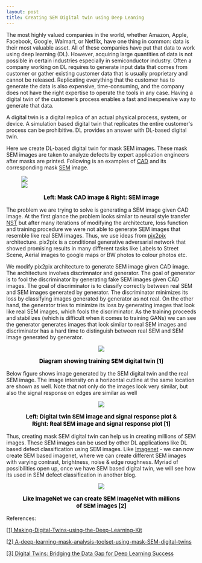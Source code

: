 ```yaml
---
layout: post
title: Creating SEM Digital twin using Deep Leaning 
---
```


The most highly valued companies in the world, whether Amazon, Apple, Facebook, Google, Walmart, or Netflix, have one thing in common: data is their most valuable asset. All of these companies have put that data to work using deep learning (DL). However, acquiring large quantities of data is not possible in certain industries especially in semiconductor industry. Often a company working on DL requires to generate input data that comes from customer or gather existing customer data that is usually proprietary and cannot  be released. Replicating  everything  that the customer has to generate the data is also expensive,  time-consuming,  and  the company does not have the right expertise to operate the tools in any case. Having a digital twin of the customer’s process enables a fast and inexpensive way to generate that data.

A digital twin is a digital replica of an actual physical process, system, or device. A simulation based digital twin that replicates the entire customer's process can be prohibitive. DL provides an answer with DL-based digital twin.

Here we create DL-based digital twin for mask SEM images. These mask SEM images are taken to analyze defects by expert application engineers after masks are printed. Following is an examples of [CAD](https://en.wikipedia.org/wiki/Electronic_design_automation) and its corresponding mask [SEM](https://en.wikipedia.org/wiki/Scanning_electron_microscope) image.

<figure>
<p align="center">
<div class = "column">	
  <img src="{{ site.baseurl }}/images/img1_cad.png">
</div>
<div class="column">  
  <img src="{{ site.baseurl }}/images/img1_sem.png">
</div>
</p>
<figcaption>
<b>	
<p style="color:black;font-size:15px" align="center"> Left: Mask CAD image & Right: SEM image </p>
</b>
</figcaption>
</figure>

The problem we are trying to solve is generating a SEM image given CAD image. At the first glance the problem looks similar to neural style transfer [NST](https://en.wikipedia.org/wiki/Neural_Style_Transfer) but after many iterations of modifying the architecture, loss function and training procedure we were not able to generate SEM images that resemble like real SEM images. Thus, we use ideas from [pix2pix](https://arxiv.org/abs/1611.07004) architecture. pix2pix is a conditional generative adversarial network that showed promising results in many different tasks like Labels to Street Scene, Aerial images to google maps or BW photos to colour photos etc.

We modify pix2pix architecture to generate SEM image given CAD image. The architecture involves discrimnator and generator. The goal of generator is to fool the discriminator by generating fake SEM images given CAD images. The goal of discriminator is to classify correctly between real SEM and SEM images generated by generator. The discriminator minimizes its loss by classifying images generated by generator as not real. On the other hand, the generator tries to minimize its loss by generating images that look like real SEM images, which fools the discriminator. As the training proceeds and stabilizes (which is difficult when it comes to training GANs) we can see the generator generates images that look similar to real SEM images and discriminator has a hard time to distinguish between real SEM and SEM image generated by generator.

<figure>
<p align="center">
<img src="{{ site.baseurl }}/images/sem_digital_twin_training.png">
</p>
<figcaption>
<b>
<p style="color:black;font-size:15px" align="center"> Diagram showing training SEM digital twin [1] </p>
</b>
</figcaption>
</figure>


Below figure shows image generated by the SEM digital twin and the real SEM image. The image intensity on a horizontal cutline at the same location are shown as well. Note that not only do the images look very similar, but also the signal response on edges are similar as well

<figure>
<p align="center">
<img src="{{ site.baseurl }}/images/real_img_and_DT_image.png">
</p>
<figcaption>
<b>
<p style="color:black;font-size:15px" align="center"> Left: Digital twin SEM image and signal response plot & Right: Real SEM image and signal response plot [1]</p>
</b>
</figcaption>
</figure>




Thus, creating mask SEM digital twin can help us in creating millions of SEM images. These SEM images can be used by other DL applications like DL based defect classification using SEM images. Like [Imagenet](http://image-net.org/) - we can now create SEM based imagenet, where we can create different SEM images with varying contrast, brightness, noise & edge roughness. Myriad of possibilities open up, once we have SEM based digital twin, we will see how its used in SEM defect classification in another blog.

<figure>
<p align="center">
<img src="{{ site.baseurl }}/images/sem_digital_twin_imagenet.png">
</p>
<figcaption>
<b>
<p style="color:black;font-size:15px" align="center"> Like ImageNet we can create SEM ImageNet with millions of SEM images [2]</p>
</b>
</figcaption>
</figure>



References:

[[1] Making-Digital-Twins-using-the-Deep-Learning-Kit](https://design2silicon.com/wp-content/uploads/2019/11/2019-BACUS-Making-Digital-Twins-using-the-Deep-Learning-Kit-Final.pdf)

[[2] A-deep-learning-mask-analysis-toolset-using-mask-SEM-digital-twins](https://cdle.ai/wp-content/uploads/2020/10/A-deep-learning-mask-analysis-toolset-using-mask-SEM-digital-twins.pdf)

[[3] Digital Twins: Bridging the Data Gap for Deep Learning Success](https://www.eetimes.com/digital-twins-bridging-the-data-gap-for-deep-learning-success/#)






